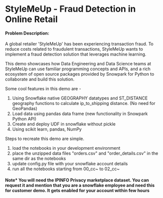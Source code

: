 # StyleMeUp - Fraud Detection in Online Retail 

#### Problem Description: 
A global retailer 'StyleMeUp' has been experiencing transaction fraud. To reduce costs related to fraudulent transactions, StyleMeUp wants to implement a fraud detection solution that leverages machine learning. 

This demo showcases how Data Engineering and Data Science teams at StyleMeUp can use familiar programming concepts and APIs, and a rich ecosystem of open source packages provided by Snowpark for Python to collaborate and build this solution.

Some cool features in this demo are -

1. Using Snowflake native GEOGRAPHY datatypes and ST_DISTANCE geography functions to calculate ip_to_shipping distance. (No need for GeoPandas)
2. Load data using pandas data frame (new functionality in Snowpark Python API)
3. Create and deploy UDF in snowflake without pickle
4. Using scikit learn, pandas, NumPy 

Steps to recreate this demo are simple.

1. load the notebooks in your development environment
2. place the unzipped data files "orders.csv" and "order_details.csv" in the same dir as the notebooks
3. update config.py file with your snowflake account details
4. run all the notebooks starting from 00_cc~ to 02_cc~

#### Note* You will need the IPINFO Privacy marketplace dataset. You can request it and mention that you are a snowflake employee and need this for customer demo. It gets enabled for your account within few hours
